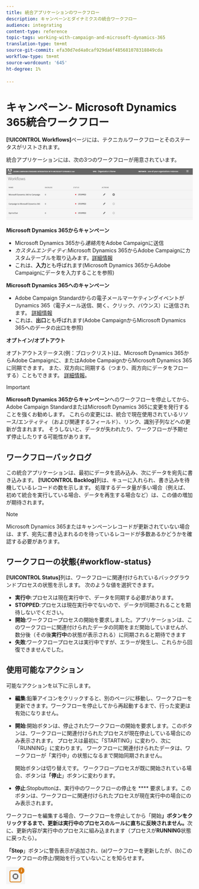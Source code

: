 ```yaml
---
title: 統合アプリケーションのワークフロー
description: キャンペーンとダイナミクスの統合ワークフロー
audience: integrating
content-type: reference
topic-tags: working-with-campaign-and-microsoft-dynamics-365
translation-type: tm+mt
source-git-commit: efa30d7ed4a0caf929da6f485681078318849cda
workflow-type: tm+mt
source-wordcount: '645'
ht-degree: 1%

---
```



# キャンペーン- Microsoft Dynamics 365統合ワークフロー

**[!UICONTROL Workflows]**&#x200B;ページには、テクニカルワークフローとそのステータスがリストされます。

統合アプリケーションには、次の3つのワークフローが用意されています。

![](assets/do-not-localize/d365-to-acs-ui-page-workflows.png)

**Microsoft Dynamics 365からキャンペーン**
* Microsoft Dynamics 365から&#x200B;*連絡先*&#x200B;をAdobe Campaignに送信
* *カスタムエンティティ*:Microsoft Dynamics 365からAdobe Campaignにカスタムテーブルを取り込みます。[詳細情報](../../integrating/using/d365-acs-using-the-integration.md#data-flows)
* これは、**入力**&#x200B;とも呼ばれます(Microsoft Dynamics 365からAdobe Campaignにデータを入力することを参照)

**Microsoft Dynamics 365へのキャンペーン**
* Adobe Campaign Standardからの電子メールマーケティングイベントがDynamics 365（電子メール送信、開く、クリック、バウンス）に送信されます。 [詳細情報](../../integrating/using/d365-acs-using-the-integration.md#email-marketing-event-flow)
* これは、**出口**&#x200B;とも呼ばれます(Adobe CampaignからMicrosoft Dynamics 365へのデータの出口を参照)

**オプトイン/オプトアウト**

オプトアウトステータス(例：ブロックリスト)は、Microsoft Dynamics 365からAdobe Campaignに、またはAdobe CampaignからMicrosoft Dynamics 365に同期できます。 また、双方向に同期する（つまり、両方向にデータをフローする）こともできます。 [詳細情報](../../integrating/using/d365-acs-self-service-app-data-sync.md#opt-in-out-wf)。

>[!IMPORTANT]
>
>**Microsoft Dynamics 365からキャンペーン**&#x200B;へのワークフローを停止してから、Adobe Campaign StandardまたはMicrosoft Dynamics 365に変更を発行することを強くお勧めします。 これらの変更には、統合で現在使用されているリソース/エンティティ（および関連するフィールド）、リンク、識別子列などへの更新が含まれます。 そうしないと、データが失われたり、ワークフローが予期せず停止したりする可能性があります。

## ワークフローバックログ

この統合アプリケーションは、最初にデータを読み込み、次にデータを宛先に書き込みます。 **[!UICONTROL Backlog]**&#x200B;列は、キューに入れられ、書き込みを待機しているレコードの数を示します。 処理するデータ量が多い場合（例えば、初めて統合を実行している場合、データを再生する場合など）は、この値の増加が期待されます。

>[!NOTE]
>Microsoft Dynamics 365またはキャンペーンレコードが更新されていない場合は、まず、宛先に書き込まれるのを待っているレコードが多数あるかどうかを確認する必要があります。


## ワークフローの状態{#workflow-status}

**[!UICONTROL Status]**&#x200B;列は、ワークフローに関連付けられているバックグラウンドプロセスの状態を示します。 次のような値を選択できます。

* **実行中**:プロセスは現在実行中で、データを同期する必要があります。
* **STOPPED**:プロセスは現在実行中でないので、データが同期されることを期待しないでください。
* **開始**:ワークフロープロセスの開始を要求しました。アプリケーションは、このワークフローに関連付けられたデータの同期をまだ開始していませんが、数分後（その後&#x200B;**実行中**&#x200B;の状態が表示される）に同期されると期待できます
* **失敗**:ワークフロープロセスは実行中ですが、エラーが発生し、これらから回復できませんでした。

## 使用可能なアクション

可能なアクションを以下に示します。

* **編集**:鉛筆アイコンをクリックすると、別のページに移動し、ワークフローを更新できます。ワークフローを停止してから再起動するまで、行った変更は有効になりません。

* **開始**:開始ボタンは、停止されたワークフローの開始を要求します。このボタンは、ワークフローに関連付けられたプロセスが現在停止している場合にのみ表示されます。 プロセスは最初に「STARTING」に変わり、次に「RUNNING」に変わります。 ワークフローに関連付けられたデータは、ワークフローが「実行中」の状態になるまで開始同期されません。

   開始ボタンは切り替えです。 ワークフロープロセスが既に開始されている場合、ボタンは&#x200B;**「停止**」ボタンに変わります。

* **停止**:Stopbuttonは、実行中のワークフローの停止を **** 要求します。このボタンは、ワークフローに関連付けられたプロセスが現在実行中の場合にのみ表示されます。

ワークフローを編集する場合、ワークフローを停止してから「開始&#x200B;**」ボタンをクリックするまで、更新は実行中のプロセスのルールに直ちに反映されません。**&#x200B;次に、更新内容が実行中のプロセスに組み込まれます（プロセスが&#x200B;**RUNNING**&#x200B;状態に戻ったら）。

**「Stop**」ボタンに警告表示が追加され、(a)ワークフローを更新したが、(b)このワークフローの停止/開始を行っていないことを知らせます。

![](assets/do-not-localize/d365-to-acs-icon-stop-with-changes.png)
